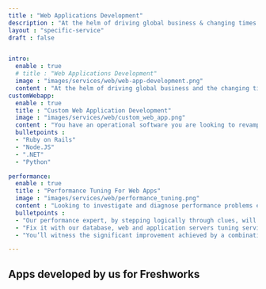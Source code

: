 ```yaml
---
title : "Web Applications Development"
description : "At the helm of driving global business & changing times is web apps. Considered as premium consultants & industry experts to build on Ruby-on-Rails and Node.js."
layout : "specific-service"
draft : false


intro:
  enable : true
  # title : "Web Applications Development"
  image : "images/services/web/web-app-development.png"
  content : "At the helm of driving global business and the changing times is web development. Working with some of the largest enterprises and startups has aided us to evolve into an innovation lab, bringing out cutting edge technology applications that drive businesses. We are premium consultants, industry experts and pioneers to build on Ruby and Rails, NodeJS and more."
customWebapp:
  enable : true
  title : "Custom Web Application Development"
  image : "images/services/web/custom_web_app.png"
  content : "You have an operational software you are looking to revamp for optimizing your business, or a detailed requirement document of what you need built, or just an idea. Meet our analysts & architects who are the best in the biz to understand your needs and built the most optimal & viable solution tailored to suit you."
  bulletpoints :
  - "Ruby on Rails"
  - "Node.JS"
  - ".NET"
  - "Python"  

performance:
  enable : true
  title : "Performance Tuning For Web Apps"
  image : "images/services/web/performance_tuning.png"
  content : "Looking to investigate and diagnose performance problems efficiently. Bottlenecks occur during performance testing and load testing or performance modelling exercises or just anytime in your production environment."
  bulletpoints :
  - "Our performance expert, by stepping logically through clues, will be able to narrow down the area causing the problem"
  - "Fix it with our database, web and application servers tuning services"
  - "You’ll witness the significant improvement achieved by a combination of database configuration changes with tuning of application queries"  

---
```


## Apps developed **by us for Freshworks**
